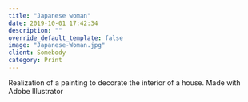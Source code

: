 ```yaml
---
title: "Japanese woman"
date: 2019-10-01 17:42:34
description: ""
override_default_template: false
image: "Japanese-Woman.jpg"
client: Somebody
category: Print
---
```


Realization of a painting to decorate the interior of a house. Made with Adobe Illustrator
